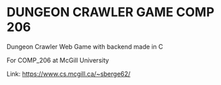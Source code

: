 # DUNGEON CRAWLER GAME COMP 206
Dungeon Crawler Web Game with backend made in C

For COMP_206 at McGill University

Link: https://www.cs.mcgill.ca/~sberge62/
